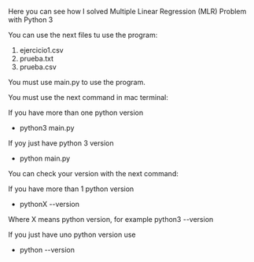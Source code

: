 Here you can see how I solved Multiple Linear Regression (MLR) Problem with Python 3




You can use the next files tu use the program: 


1. ejercicio1.csv
2. prueba.txt
3. prueba.csv



You must use main.py to use the program.

You must use the next command in mac terminal:




If you have more than one python version

- python3 main.py




If yoy just have python 3 version

- python main.py




You can check your version with the next command:


If you have more than 1 python version

- pythonX --version

Where X means python version, for example python3 --version




If you just have uno python version use 

- python --version


